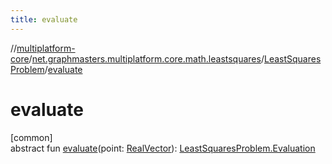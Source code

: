 ```yaml
---
title: evaluate
---
```

//[multiplatform-core](../../../index.html)/[net.graphmasters.multiplatform.core.math.leastsquares](../index.html)/[LeastSquaresProblem](index.html)/[evaluate](evaluate.html)



# evaluate



[common]\
abstract fun [evaluate](evaluate.html)(point: [RealVector](../../net.graphmasters.multiplatform.core.math.linear/-real-vector/index.html)): [LeastSquaresProblem.Evaluation](-evaluation/index.html)





